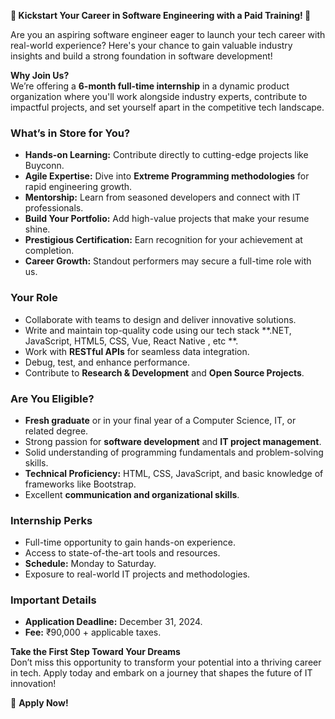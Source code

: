 **🚀 Kickstart Your Career in Software Engineering with a Paid Training! 🌟**  

Are you an aspiring software engineer eager to launch your tech career with real-world experience? Here's your chance to gain valuable industry insights and build a strong foundation in software development!  

**Why Join Us?**  
We’re offering a **6-month full-time internship** in a dynamic product organization where you'll work alongside industry experts, contribute to impactful projects, and set yourself apart in the competitive tech landscape.  

### **What’s in Store for You?**  
- **Hands-on Learning:** Contribute directly to cutting-edge projects like Buyconn.  
- **Agile Expertise:** Dive into **Extreme Programming methodologies** for rapid engineering growth.  
- **Mentorship:** Learn from seasoned developers and connect with IT professionals.  
- **Build Your Portfolio:** Add high-value projects that make your resume shine.  
- **Prestigious Certification:** Earn recognition for your achievement at completion.  
- **Career Growth:** Standout performers may secure a full-time role with us.  

### **Your Role**  
- Collaborate with teams to design and deliver innovative solutions.  
- Write and maintain top-quality code using our tech stack **.NET, JavaScript, HTML5, CSS, Vue, React Native , etc **.  
- Work with **RESTful APIs** for seamless data integration.  
- Debug, test, and enhance performance.  
- Contribute to **Research & Development** and **Open Source Projects**.  

### **Are You Eligible?**  
- **Fresh graduate** or in your final year of a Computer Science, IT, or related degree.  
- Strong passion for **software development** and **IT project management**.  
- Solid understanding of programming fundamentals and problem-solving skills.  
- **Technical Proficiency:** HTML, CSS, JavaScript, and basic knowledge of frameworks like Bootstrap.  
- Excellent **communication and organizational skills**.  

### **Internship Perks**  
- Full-time opportunity to gain hands-on experience.  
- Access to state-of-the-art tools and resources.  
- **Schedule:** Monday to Saturday.  
- Exposure to real-world IT projects and methodologies.  

### **Important Details**  
- **Application Deadline:** December 31, 2024.  
- **Fee:** ₹90,000 + applicable taxes.  

**Take the First Step Toward Your Dreams**  
Don’t miss this opportunity to transform your potential into a thriving career in tech. Apply today and embark on a journey that shapes the future of IT innovation!  

📧 **Apply Now!**
